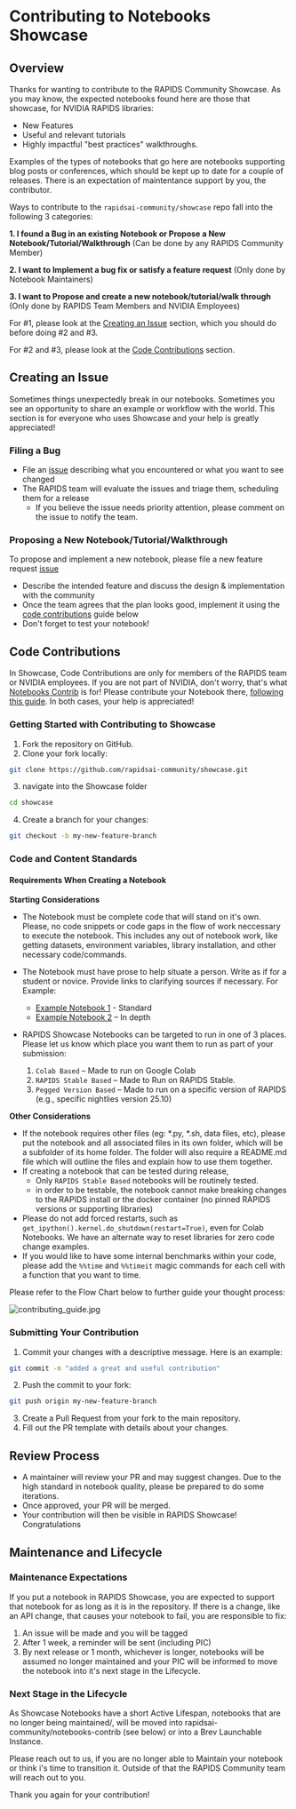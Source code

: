 # Contributing to Notebooks Showcase
## Overview

Thanks for wanting to contribute to the RAPIDS Community Showcase.  As you may know, the expected notebooks found here are those that showcase, for NVIDIA RAPIDS libraries:

- New Features
- Useful and relevant tutorials
- Highly impactful "best practices" walkthroughs.

Examples of the types of notebooks that go here are notebooks supporting blog posts or conferences, which should be kept up to date for a couple of releases. There is an expectation of maintentance support by you, the contributor. 

Ways to contribute to the `rapidsai-community/showcase` repo fall into the following 3 categories:

  **1. I found a Bug in an existing Notebook or Propose a New Notebook/Tutorial/Walkthrough** (Can be done by any RAPIDS Community Member)

  **2. I want to Implement a bug fix or satisfy a feature request** (Only done by Notebook Maintainers)

  **3. I want to Propose and create a new notebook/tutorial/walk through** (Only done by RAPIDS Team Members and NVIDIA Employees) 

For #1, please look at the [Creating an Issue](#creating-an-issue) section, which you should do before doing #2 and #3.

For #2 and #3, please look at the [Code Contributions](#code-contributions) section.

## Creating an Issue

Sometimes things unexpectedly break in our notebooks.  Sometimes you see an opportunity to share an example or workflow with the world.  This section is for everyone who uses Showcase and your help is greatly appreciated!

### Filing a Bug
- File an [issue](https://github.com/rapidsai-community/showcase/issues/new/choose)
describing what you encountered or what you want to see changed
- The RAPIDS team will evaluate the issues and triage them, scheduling
them for a release
    - If you believe the issue needs priority attention, please
comment on the issue to notify the team.

### Proposing a New Notebook/Tutorial/Walkthrough
To propose and implement a new notebook, please file a new feature request [issue](https://github.com/rapidsai-community/showcase/issues/new/choose)
- Describe the intended feature and discuss the design & implementation with the community
- Once the team agrees that the plan looks good, implement it using the [code contributions](#code-contributions) guide below
- Don't forget to test your notebook!

## Code Contributions
In Showcase, Code Contributions are only for members of the RAPIDS team or NVIDIA employees.  If you are not part of NVIDIA, don't worry, that's what [Notebooks Contrib](https://github.com/rapidsai-community/notebooks-contrib) is for!  Please contribute your Notebook there, [following this guide](https://github.com/rapidsai-community/notebooks-contrib?tab=readme-ov-file#contributing). In both cases, your help is appreciated!


### Getting Started with Contributing to Showcase

1. Fork the repository on GitHub.
2. Clone your fork locally:
```bash
git clone https://github.com/rapidsai-community/showcase.git
```
3. navigate into the Showcase folder
```bash
cd showcase
```
4. Create a branch for your changes:
```bash
git checkout -b my-new-feature-branch
```

### Code and Content Standards

#### Requirements When Creating a Notebook

**Starting Considerations**
- The Notebook must be complete code that will stand on it's own. Please, no code snippets or code gaps in the flow of work neccessary to execute the notebook.  This includes any out of notebook work, like getting datasets, environment variables, library installation, and other necessary code/commands. 
- The Notebook must have prose to help situate a person.  Write as if for a student or novice.  Provide links to clarifying sources if necessary.  For Example:
   - [Example Notebook 1](https://github.com/rapidsai/cuml/blob/branch-25.10/notebooks/arima_demo.ipynb) - Standard
   - [Example Notebook 2](https://github.com/rapidsai/cugraph/blob/branch-25.10/notebooks/algorithms/community/Louvain.ipynb) – In depth

- RAPIDS Showcase Notebooks can be targeted to run in one of 3 places.  Please let us know which place you want them to run as part of your submission:
  1. `Colab Based` – Made to run on Google Colab
  1. `RAPIDS Stable Based` – Made to Run on RAPIDS Stable.
  1. `Pegged Version Based` – Made to run on a specific version of RAPIDS (e.g., specific nightlies version 25.10)

**Other Considerations**
- If the notebook requires other files (eg: *.py, *.sh, data files, etc), please put the notebook and all associated files in its own folder, which will be a subfolder of its home folder.  The folder will also require a README.md file which will outline the files and explain how to use them together.
- If creating a notebook that can be tested during release, 
  - Only `RAPIDS Stable Based` notebooks will be routinely tested.
  - in order to be testable, the notebook cannot make breaking changes to the RAPIDS install or the docker container (no pinned RAPIDS versions or supporting libraries)
- Please do not add forced restarts, such as `get_ipython().kernel.do_shutdown(restart=True)`, even for Colab Notebooks.  We have an alternate way to reset libraries for zero code change examples.
- If you would like to have some internal benchmarks within your code, please add the `%%time` and `%%timeit` magic commands for each cell with a function that you want to time.

Please refer to the Flow Chart below to further guide your thought process:

![contributing_guide.jpg](./assets/contribution_guide.jpg)

### Submitting Your Contribution

1. Commit your changes with a descriptive message.  Here is an example:
```bash
git commit -m "added a great and useful contribution"
```

2. Push the commit to your fork:
```bash
git push origin my-new-feature-branch
```

3. Create a Pull Request from your fork to the main repository.
4. Fill out the PR template with details about your changes.

## Review Process
- A maintainer will review your PR and may suggest changes.  Due to the high standard in notebook quality, please be prepared to do some iterations.
- Once approved, your PR will be merged.
- Your contribution will then be visible in RAPIDS Showcase!  Congratulations

## Maintenance and Lifecycle
### Maintenance Expectations
If you put a notebook in RAPIDS Showcase, you are expected to support that notebook for as long as it is in the repository.  If there is a change, like an API change, that causes your notebook to fail, you are responsible to fix:
1. An issue will be made and you will be tagged
1. After 1 week, a reminder will be sent (including PIC)
1. By next release or 1 month, whichever is longer, notebooks will be assumed no longer maintained and your PIC will be informed to move the notebook into it's next stage in the Lifecycle.

### Next Stage in the Lifecycle
As Showcase Notebooks have a short Active Lifespan, notebooks that are no longer being maintained/, will be moved into rapidsai-community/notebooks-contrib (see below) or into a Brev Launchable Instance.

Please reach out to us, if you are no longer able to Maintain your notebook or think i's time to transition it.  Outside of that the RAPIDS Community team will reach out to you.

Thank you again for your contribution!
